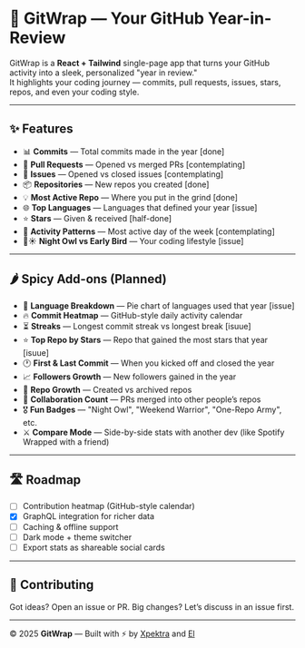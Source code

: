 # 🎁 GitWrap — Your GitHub Year-in-Review

GitWrap is a **React + Tailwind** single-page app that turns your GitHub activity into a sleek, personalized "year in review."  
It highlights your coding journey — commits, pull requests, issues, stars, repos, and even your coding style.

---

## ✨ Features

- 📊 **Commits** — Total commits made in the year  [done]
- 🔀 **Pull Requests** — Opened vs merged PRs  [contemplating]
- 🐛 **Issues** — Opened vs closed issues  [contemplating]
- 📦 **Repositories** — New repos you created  [done]
- 💡 **Most Active Repo** — Where you put in the grind  [done]
- 🌐 **Top Languages** — Languages that defined your year  [issue]
- ⭐ **Stars** — Given & received  [half-done]
- 📅 **Activity Patterns** — Most active day of the week  [contemplating]
- 🌙☀️ **Night Owl vs Early Bird** — Your coding lifestyle  [issue]

---

## 🌶️ Spicy Add-ons (Planned)

- 🥧 **Language Breakdown** — Pie chart of languages used that year  [issue]
- 🔥 **Commit Heatmap** — GitHub-style daily activity calendar  
- ⏳ **Streaks** — Longest commit streak vs longest break  [isuue]
- ⭐ **Top Repo by Stars** — Repo that gained the most stars that year  [isuue]
- 🕐 **First & Last Commit** — When you kicked off and closed the year  
- 📈 **Followers Growth** — New followers gained in the year  
- 📂 **Repo Growth** — Created vs archived repos  
- 🤝 **Collaboration Count** — PRs merged into other people’s repos  
- 🎖️ **Fun Badges** — "Night Owl", "Weekend Warrior", "One-Repo Army", etc.  
- ⚔️ **Compare Mode** — Side-by-side stats with another dev (like Spotify Wrapped with a friend)  

---

## 🛣️ Roadmap

- [ ] Contribution heatmap (GitHub-style calendar)  
- [x] GraphQL integration for richer data  
- [ ] Caching & offline support  
- [ ] Dark mode + theme switcher  
- [ ] Export stats as shareable social cards  

---

## 🤝 Contributing

Got ideas? Open an issue or PR. Big changes? Let’s discuss in an issue first.  

---

© 2025 **GitWrap** — Built with ⚡ by [Xpektra](https://github.com/Xpektra7) and [El](https://github.com/elxecutor)
